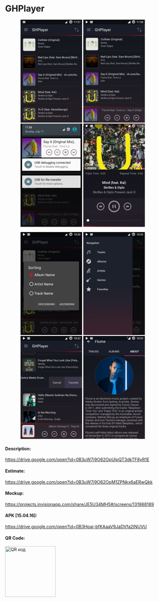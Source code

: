 # GHPlayer

<p align="center">
  <img src="https://github.com/zabochen/GHPlayer/blob/master/screens/1.png" width="200"/>
  <img src="https://github.com/zabochen/GHPlayer/blob/master/screens/2.png" width="200"/>
  <img src="https://github.com/zabochen/GHPlayer/blob/master/screens/3.png" width="200"/>
  <img src="https://github.com/zabochen/GHPlayer/blob/master/screens/4.png" width="200"/>
</p>

<p align="center">
  <img src="https://github.com/zabochen/GHPlayer/blob/master/screens/5.png" width="200"/>
  <img src="https://github.com/zabochen/GHPlayer/blob/master/screens/6.png" width="200"/>
  <img src="https://github.com/zabochen/GHPlayer/blob/master/screens/7.png" width="200"/>
  <img src="https://github.com/zabochen/GHPlayer/blob/master/screens/8.png" width="200"/>
</p>

<b><h4>Description:</h4></b> https://drive.google.com/open?id=0B3uW7j9O62OpUlpQT3dkTF8yR1E

<b><h4>Estimate:</h4></b> https://drive.google.com/open?id=0B3uW7j9O62OpM1ZPNkx6aERwQkk

<b><h4>Mockup:</h4></b> https://projects.invisionapp.com/share/JE5U34MH5#/screens/131988189

<b><h4>APK [15.04.16]:</h4></b> https://drive.google.com/open?id=0B3Hpaj-bfKAaaV9JaDVfa2lNUVU

<b><h4>QR Code:</h4></b> <a href="http://qrcoder.ru" target="_blank"><img src="http://qrcoder.ru/code/?https%3A%2F%2Fdrive.google.com%2Fopen%3Fid%3D0B3Hpaj-bfKAaaV9JaDVfa2lNUVU&4&0" width="164" height="164" border="0" title="QR код"></a>

